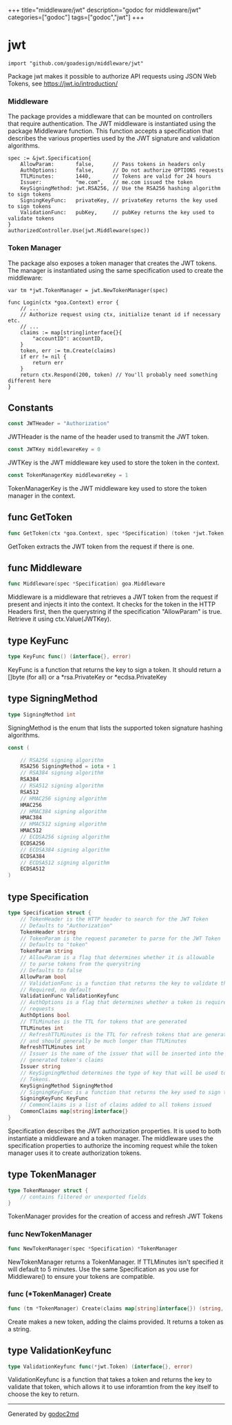 +++
title="middleware/jwt"
description="godoc for middleware/jwt"
categories=["godoc"]
tags=["godoc","jwt"]
+++

# jwt
    import "github.com/goadesign/middleware/jwt"

Package jwt makes it possible to authorize API requests using JSON Web Tokens,
see <a href="https://jwt.io/introduction/">https://jwt.io/introduction/</a>

### Middleware
The package provides a middleware that can be mounted on controllers that require authentication.
The JWT middleware is instantiated using the package Middleware function. This function accepts
a specification that describes the various properties used by the JWT signature and validation
algorithms.


	spec := &jwt.Specification{
		AllowParam:       false,      // Pass tokens in headers only
		AuthOptions:      false,      // Do not authorize OPTIONS requests
		TTLMinutes:       1440,       // Tokens are valid for 24 hours
		Issuer:           "me.com",   // me.com issued the token
		KeySigningMethod: jwt.RSA256, // Use the RSA256 hashing algorithm to sign tokens
		SigningKeyFunc:   privateKey, // privateKey returns the key used to sign tokens
		ValidationFunc:   pubKey,     // pubKey returns the key used to validate tokens
	}
	authorizedController.Use(jwt.Middleware(spec))

### Token Manager
The package also exposes a token manager that creates the JWT tokens. The manager is instantiated
using the same specification used to create the middleware:


	var tm *jwt.TokenManager = jwt.NewTokenManager(spec)
	
	func Login(ctx *goa.Context) error {
		// ...
		// Authorize request using ctx, initialize tenant id if necessary etc.
		// ...
		claims := map[string]interface{}{
			"accountID": accountID,
		}
		token, err := tm.Create(claims)
		if err != nil {
			return err
		}
		return ctx.Respond(200, token) // You'll probably need something different here
	}




## Constants
``` go
const JWTHeader = "Authorization"
```
JWTHeader is the name of the header used to transmit the JWT token.

``` go
const JWTKey middlewareKey = 0
```
JWTKey is the JWT middleware key used to store the token in the context.

``` go
const TokenManagerKey middlewareKey = 1
```
TokenManagerKey is the JWT middleware key used to store the token manager in the context.



## func GetToken
``` go
func GetToken(ctx *goa.Context, spec *Specification) (token *jwt.Token, err error)
```
GetToken extracts the JWT token from the request if there is one.


## func Middleware
``` go
func Middleware(spec *Specification) goa.Middleware
```
Middleware is a middleware that retrieves a JWT token from the request if present and
injects it into the context.  It checks for the token in the HTTP Headers first, then the querystring if
the specification "AllowParam" is true.
Retrieve it using ctx.Value(JWTKey).



## type KeyFunc
``` go
type KeyFunc func() (interface{}, error)
```
KeyFunc is a function that returns the key to sign a
token.  It should return a []byte (for all)
or a *rsa.PrivateKey or *ecdsa.PrivateKey











## type SigningMethod
``` go
type SigningMethod int
```
SigningMethod is the enum that lists the supported token signature hashing algorithms.



``` go
const (

    // RSA256 signing algorithm
    RSA256 SigningMethod = iota + 1
    // RSA384 signing algorithm
    RSA384
    // RSA512 signing algorithm
    RSA512
    // HMAC256 signing algorithm
    HMAC256
    // HMAC384 signing algorithm
    HMAC384
    // HMAC512 signing algorithm
    HMAC512
    // ECDSA256 signing algorithm
    ECDSA256
    // ECDSA384 signing algorithm
    ECDSA384
    // ECDSA512 signing algorithm
    ECDSA512
)
```








## type Specification
``` go
type Specification struct {
    // TokenHeader is the HTTP header to search for the JWT Token
    // Defaults to "Authorization"
    TokenHeader string
    // TokenParam is the request parameter to parse for the JWT Token
    // Defaults to "token"
    TokenParam string
    // AllowParam is a flag that determines whether it is allowable
    // to parse tokens from the querystring
    // Defaults to false
    AllowParam bool
    // ValidationFunc is a function that returns the key to validate the JWT
    // Required, no default
    ValidationFunc ValidationKeyfunc
    // AuthOptions is a flag that determines whether a token is required on OPTIONS
    // requests
    AuthOptions bool
    // TTLMinutes is the TTL for tokens that are generated
    TTLMinutes int
    // RefreshTTLMinutes is the TTL for refresh tokens that are generated
    // and should generally be much longer than TTLMinutes
    RefreshTTLMinutes int
    // Issuer is the name of the issuer that will be inserted into the
    // generated token's claims
    Issuer string
    // KeySigningMethod determines the type of key that will be used to sign
    // Tokens.
    KeySigningMethod SigningMethod
    // SigningKeyFunc is a function that returns the key used to sign the token
    SigningKeyFunc KeyFunc
    // CommonClaims is a list of claims added to all tokens issued
    CommonClaims map[string]interface{}
}
```
Specification describes the JWT authorization properties.
It is used to both instantiate a middleware and a token manager.
The middleware uses the specification properties to authorize the incoming
request while the token manager uses it to create authorization tokens.











## type TokenManager
``` go
type TokenManager struct {
    // contains filtered or unexported fields
}
```
TokenManager provides for the creation of access and refresh JWT Tokens









### func NewTokenManager
``` go
func NewTokenManager(spec *Specification) *TokenManager
```
NewTokenManager returns a TokenManager.  If TTLMinutes isn't specified
it will default to 5 minutes.  Use the same Specification as you use for
Middleware() to ensure your tokens are compatible.




### func (\*TokenManager) Create
``` go
func (tm *TokenManager) Create(claims map[string]interface{}) (string, error)
```
Create makes a new token, adding the claims provided.  It returns
a token as a string.



## type ValidationKeyfunc
``` go
type ValidationKeyfunc func(*jwt.Token) (interface{}, error)
```
ValidationKeyfunc is a function that takes a token and returns the key to validate that
token, which allows it to use inforamtion from the key itself to choose the key
to return.

















- - -
Generated by [godoc2md](http://godoc.org/github.com/davecheney/godoc2md)
